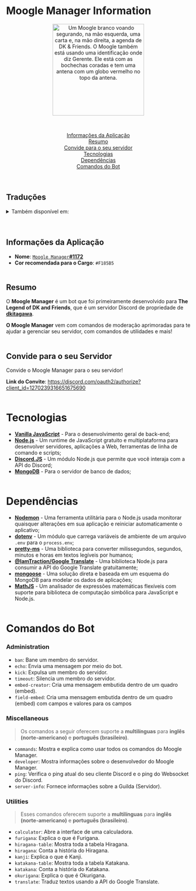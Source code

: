 # Moogle Manager Information

<p align=center>
<img src="https://i.imgur.com/zhNQNG8.png" width="250px" alt="Um Moogle branco voando segurando, na mão esquerda, uma carta e, na mão direita, a agenda de DK & Friends. O Moogle também está usando uma identificação onde diz Gerente. Ele está com as bochechas coradas e tem uma antena com um globo vermelho no topo da antena." loading="lazy" />
</p>
<br />

<center>

[Informações da Aplicação](#informações-da-aplicação)<br />
[Resumo](#resumo)<br />
[Convide para o seu servidor](#convide-para-o-seu-servidor)<br />
[Tecnologias](#tecnologias)<br />
[Dependências](#dependências)<br />
[Comandos do Bot](#comandos-do-bot)<br />
<br /><br />

</center>

Traduções
---
<details>
<summary>Também disponível em:</summary>

- [Inglês](./README.md)
- [Espanhol](./README-es.md)
- [Português](./README-pt-br.md)
- [Japonês](./README-jp.md)
</details>
<br /><br />


## Informações da Aplicação
- **Nome**: [`Moogle Manager`**#1172**](https://discord.com/users/1221986587399815198/)
- **Cor recomendada para o Cargo**: `#F185B5`
<br /><br />

## Resumo
O **Moogle Manager** é um bot que foi primeiramente desenvolvido para **The Legend of DK and Friends**, que é um servidor Discord de propriedade de **[dkitagawa](https://discord.com/users/737103505663328356/)**.

**O Moogle Manager** vem com comandos de moderação aprimoradas para te ajudar a gerenciar seu servidor, com comandos de utilidades e mais!
<br /><br />

## Convide para o seu Servidor
Convide o Moogle Manager para o seu servidor!

**Link do Convite**: https://discord.com/oauth2/authorize?client_id=1270239316651675690
<br /><br />

# Tecnologias
- [**Vanilla JavaScript**](https://developer.mozilla.org/en-US/docs/Web/JavaScript) - Para o desenvolvimento geral de back-end;
- [**Node.js**]() - Um runtime de JavaScript gratuito e multiplataforma para desenvolver servidores, aplicações a Web, ferramentas de linha de comando e scripts;
- [**Discord.JS**](https://discord.js.org/) - Um módulo Node.js que permite que você interaja com a API do Discord;
- [**MongoDB**](https://www.mongodb.com/company/what-is-mongodb) - Para o servidor de banco de dados;
<br /><br />

# Dependências
- [**Nodemon**](https://nodemon.io/) - Uma ferramenta utilitária para o Node.js usada monitorar quaisquer alterações em sua aplicação e reiniciar automaticamente o aplicativo;
- [**dotenv**](https://www.npmjs.com/package/dotenv) - Um módulo que carrega variáveis de ambiente de um arquivo `.env` para o `process.env`;
- [**pretty-ms**](https://www.npmjs.com/package/pretty-ms) - Uma biblioteca para converter milissegundos, segundos, minutos e horas em textos legíveis por humanos;
- [**@IamTraction/Google Translate**](https://www.npmjs.com/package/@iamtraction/google-translate) - Uma biblioteca Node.js para consumir a API do Google Translate gratuitamente;
- [**mongoose**](https://mongoosejs.com/) - Uma solução direta e baseada em um esquema do MongoDB para modelar os dados de aplicações;
- [**MathJS**](https://mathjs.org/) - Um analisador de expressões matemáticas flexíveis com suporte para biblioteca de computação simbólica para JavaScript e Node.js.
<br /><br />

# Comandos do Bot

### Administration
- `ban`: Bane um membro do servidor.
- `echo`: Envia uma mensagem por meio do bot.
- `kick`: Expulsa um membro do servidor.
- `timeout`: Silencia um membro do servidor.
- `embed-creator`: Cria uma mensagem embutida dentro de um quadro (embed).
- `field-embed`: Cria uma mensagem embutida dentro de um quadro (embed) com campos e valores para os campos

### Miscellaneous
> Os comandos a seguir oferecem suporte a **multilínguas** para **inglês (norte-americano)** e **português (brasileiro)**.
- `commands`: Mostra e explica como usar todos os comandos do Moogle Manager.
- `developer`: Mostra informações sobre o desenvolvedor do Moogle Manager.
- `ping`: Verifica o ping atual do seu cliente Discord e o ping do Websocket do Discord.
- `server-info`: Fornece informações sobre a Guilda (Servidor).

### Utilities
> Esses comandos oferecem suporte a **multilínguas** para **inglês (norte-americano)** e **português (brasileiro)**.
- `calculator`: Abre a interface de uma calculadora.
- `furigana`: Explica o que é Furigana.
- `hiragana-table`: Mostra toda a tabela Hiragana.
- `hiragana`: Conta a história do Hiragana.
- `kanji`: Explica o que é Kanji.
- `katakana-table`: Mostra toda a tabela Katakana.
- `katakana`: Conta a história do Katakana.
- `okurigana`: Explica o que é Okurigana.
- `translate`: Traduz textos usando a API do Google Translate.
